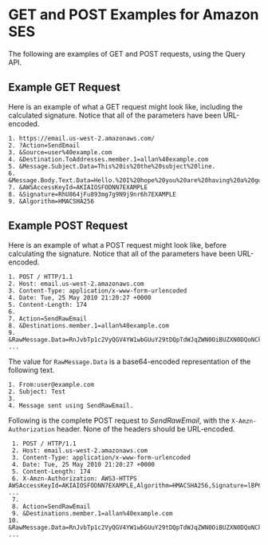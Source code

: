 # GET and POST Examples for Amazon SES<a name="query-interface-examples"></a>

The following are examples of GET and POST requests, using the Query API\.

## Example GET Request<a name="query-interface-get-examples"></a>

Here is an example of what a GET request might look like, including the calculated signature\. Notice that all of the parameters have been URL\-encoded\.

```
1. https://email.us-west-2.amazonaws.com/
2. ?Action=SendEmail
3. &Source=user%40example.com
4. &Destination.ToAddresses.member.1=allan%40example.com
5. &Message.Subject.Data=This%20is%20the%20subject%20line.
6. &Message.Body.Text.Data=Hello.%20I%20hope%20you%20are%20having%20a%20good%20day.
7. &AWSAccessKeyId=AKIAIOSFODNN7EXAMPLE
8. &Signature=RhU864jFu893mg7g9N9j9nr6h7EXAMPLE
9. &Algorithm=HMACSHA256
```

## Example POST Request<a name="query-interface-post-examples"></a>

Here is an example of what a POST request might look like, before calculating the signature\. Notice that all of the parameters have been URL\-encoded\.

```
1. POST / HTTP/1.1
2. Host: email.us-west-2.amazonaws.com
3. Content-Type: application/x-www-form-urlencoded
4. Date: Tue, 25 May 2010 21:20:27 +0000
5. Content-Length: 174
6. 
7. Action=SendRawEmail
8. &Destinations.member.1=allan%40example.com
9. &RawMessage.Data=RnJvbTp1c2VyQGV4YW1wbGUuY29tDQpTdWJqZWN0OiBUZXN0DQoNCk1lc3 ...
```

The value for `RawMessage.Data` is a base64\-encoded representation of the following text\.

```
1. From:user@example.com
2. Subject: Test
3. 
4. Message sent using SendRawEmail.
```

Following is the complete POST request to *SendRawEmail*, with the `X-Amzn-Authorization` header\. None of the headers should be URL\-encoded\.

```
 1. POST / HTTP/1.1
 2. Host: email.us-west-2.amazonaws.com
 3. Content-Type: application/x-www-form-urlencoded
 4. Date: Tue, 25 May 2010 21:20:27 +0000
 5. Content-Length: 174
 6. X-Amzn-Authorization: AWS3-HTTPS AWSAccessKeyId=AKIAIOSFODNN7EXAMPLE,Algorithm=HMACSHA256,Signature=lBP67vCvGl ...
 7. 
 8. Action=SendRawEmail
 9. &Destinations.member.1=allan%40example.com
10. &RawMessage.Data=RnJvbTp1c2VyQGV4YW1wbGUuY29tDQpTdWJqZWN0OiBUZXN0DQoNCk1lc3 ...
```